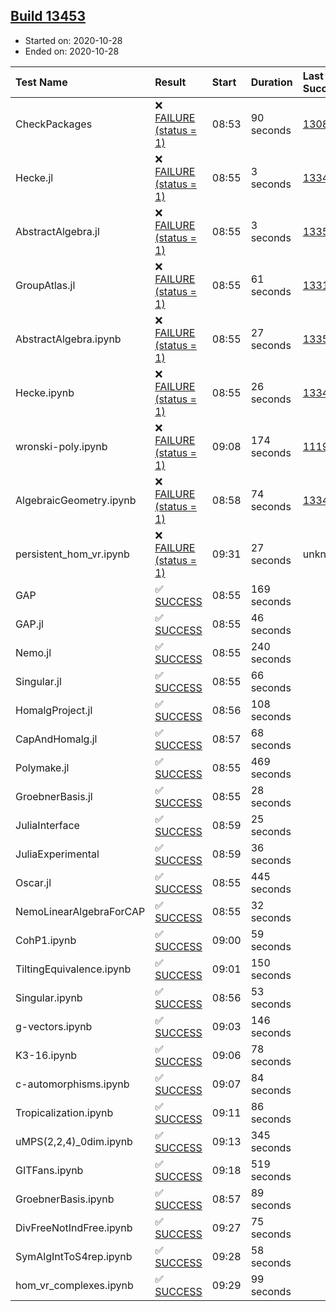 ## [Build 13453](https://oscarci.mathematik.uni-kl.de/job/oscar/13453/)

* Started on: 2020-10-28
* Ended on: 2020-10-28

| Test Name    | Result | Start | Duration | Last Success | First Failure |
|:-------------|:-------|:------|:---------|:-------------|:--------------|
| CheckPackages | ❌ [FAILURE (status = 1)](https://oscarci.mathematik.uni-kl.de/job/oscar/13453/artifact/logs/build-13453/CheckPackages.log) | 08:53 | 90 seconds | [13085](https://oscarci.mathematik.uni-kl.de/job/oscar/13085/) | [13086](https://oscarci.mathematik.uni-kl.de/job/oscar/13086/) |
| Hecke.jl | ❌ [FAILURE (status = 1)](https://oscarci.mathematik.uni-kl.de/job/oscar/13453/artifact/logs/build-13453/Hecke.jl.log) | 08:55 | 3 seconds | [13341](https://oscarci.mathematik.uni-kl.de/job/oscar/13341/) | [13342](https://oscarci.mathematik.uni-kl.de/job/oscar/13342/) |
| AbstractAlgebra.jl | ❌ [FAILURE (status = 1)](https://oscarci.mathematik.uni-kl.de/job/oscar/13453/artifact/logs/build-13453/AbstractAlgebra.jl.log) | 08:55 | 3 seconds | [13355](https://oscarci.mathematik.uni-kl.de/job/oscar/13355/) | [13356](https://oscarci.mathematik.uni-kl.de/job/oscar/13356/) |
| GroupAtlas.jl | ❌ [FAILURE (status = 1)](https://oscarci.mathematik.uni-kl.de/job/oscar/13453/artifact/logs/build-13453/GroupAtlas.jl.log) | 08:55 | 61 seconds | [13311](https://oscarci.mathematik.uni-kl.de/job/oscar/13311/) | [13312](https://oscarci.mathematik.uni-kl.de/job/oscar/13312/) |
| AbstractAlgebra.ipynb | ❌ [FAILURE (status = 1)](https://oscarci.mathematik.uni-kl.de/job/oscar/13453/artifact/logs/build-13453/AbstractAlgebra.ipynb.log) | 08:55 | 27 seconds | [13355](https://oscarci.mathematik.uni-kl.de/job/oscar/13355/) | [13356](https://oscarci.mathematik.uni-kl.de/job/oscar/13356/) |
| Hecke.ipynb | ❌ [FAILURE (status = 1)](https://oscarci.mathematik.uni-kl.de/job/oscar/13453/artifact/logs/build-13453/Hecke.ipynb.log) | 08:55 | 26 seconds | [13341](https://oscarci.mathematik.uni-kl.de/job/oscar/13341/) | [13342](https://oscarci.mathematik.uni-kl.de/job/oscar/13342/) |
| wronski-poly.ipynb | ❌ [FAILURE (status = 1)](https://oscarci.mathematik.uni-kl.de/job/oscar/13453/artifact/logs/build-13453/wronski-poly.ipynb.log) | 09:08 | 174 seconds | [11192](https://oscarci.mathematik.uni-kl.de/job/oscar/11192/) | [11193](https://oscarci.mathematik.uni-kl.de/job/oscar/11193/) |
| AlgebraicGeometry.ipynb | ❌ [FAILURE (status = 1)](https://oscarci.mathematik.uni-kl.de/job/oscar/13453/artifact/logs/build-13453/AlgebraicGeometry.ipynb.log) | 08:58 | 74 seconds | [13341](https://oscarci.mathematik.uni-kl.de/job/oscar/13341/) | [13342](https://oscarci.mathematik.uni-kl.de/job/oscar/13342/) |
| persistent_hom_vr.ipynb | ❌ [FAILURE (status = 1)](https://oscarci.mathematik.uni-kl.de/job/oscar/13453/artifact/logs/build-13453/persistent_hom_vr.ipynb.log) | 09:31 | 27 seconds | unknown | unknown |
| GAP | ✅ [SUCCESS](https://oscarci.mathematik.uni-kl.de/job/oscar/13453/artifact/logs/build-13453/GAP.log) | 08:55 | 169 seconds |  |  |
| GAP.jl | ✅ [SUCCESS](https://oscarci.mathematik.uni-kl.de/job/oscar/13453/artifact/logs/build-13453/GAP.jl.log) | 08:55 | 46 seconds |  |  |
| Nemo.jl | ✅ [SUCCESS](https://oscarci.mathematik.uni-kl.de/job/oscar/13453/artifact/logs/build-13453/Nemo.jl.log) | 08:55 | 240 seconds |  |  |
| Singular.jl | ✅ [SUCCESS](https://oscarci.mathematik.uni-kl.de/job/oscar/13453/artifact/logs/build-13453/Singular.jl.log) | 08:55 | 66 seconds |  |  |
| HomalgProject.jl | ✅ [SUCCESS](https://oscarci.mathematik.uni-kl.de/job/oscar/13453/artifact/logs/build-13453/HomalgProject.jl.log) | 08:56 | 108 seconds |  |  |
| CapAndHomalg.jl | ✅ [SUCCESS](https://oscarci.mathematik.uni-kl.de/job/oscar/13453/artifact/logs/build-13453/CapAndHomalg.jl.log) | 08:57 | 68 seconds |  |  |
| Polymake.jl | ✅ [SUCCESS](https://oscarci.mathematik.uni-kl.de/job/oscar/13453/artifact/logs/build-13453/Polymake.jl.log) | 08:55 | 469 seconds |  |  |
| GroebnerBasis.jl | ✅ [SUCCESS](https://oscarci.mathematik.uni-kl.de/job/oscar/13453/artifact/logs/build-13453/GroebnerBasis.jl.log) | 08:55 | 28 seconds |  |  |
| JuliaInterface | ✅ [SUCCESS](https://oscarci.mathematik.uni-kl.de/job/oscar/13453/artifact/logs/build-13453/JuliaInterface.log) | 08:59 | 25 seconds |  |  |
| JuliaExperimental | ✅ [SUCCESS](https://oscarci.mathematik.uni-kl.de/job/oscar/13453/artifact/logs/build-13453/JuliaExperimental.log) | 08:59 | 36 seconds |  |  |
| Oscar.jl | ✅ [SUCCESS](https://oscarci.mathematik.uni-kl.de/job/oscar/13453/artifact/logs/build-13453/Oscar.jl.log) | 08:55 | 445 seconds |  |  |
| NemoLinearAlgebraForCAP | ✅ [SUCCESS](https://oscarci.mathematik.uni-kl.de/job/oscar/13453/artifact/logs/build-13453/NemoLinearAlgebraForCAP.log) | 08:55 | 32 seconds |  |  |
| CohP1.ipynb | ✅ [SUCCESS](https://oscarci.mathematik.uni-kl.de/job/oscar/13453/artifact/logs/build-13453/CohP1.ipynb.log) | 09:00 | 59 seconds |  |  |
| TiltingEquivalence.ipynb | ✅ [SUCCESS](https://oscarci.mathematik.uni-kl.de/job/oscar/13453/artifact/logs/build-13453/TiltingEquivalence.ipynb.log) | 09:01 | 150 seconds |  |  |
| Singular.ipynb | ✅ [SUCCESS](https://oscarci.mathematik.uni-kl.de/job/oscar/13453/artifact/logs/build-13453/Singular.ipynb.log) | 08:56 | 53 seconds |  |  |
| g-vectors.ipynb | ✅ [SUCCESS](https://oscarci.mathematik.uni-kl.de/job/oscar/13453/artifact/logs/build-13453/g-vectors.ipynb.log) | 09:03 | 146 seconds |  |  |
| K3-16.ipynb | ✅ [SUCCESS](https://oscarci.mathematik.uni-kl.de/job/oscar/13453/artifact/logs/build-13453/K3-16.ipynb.log) | 09:06 | 78 seconds |  |  |
| c-automorphisms.ipynb | ✅ [SUCCESS](https://oscarci.mathematik.uni-kl.de/job/oscar/13453/artifact/logs/build-13453/c-automorphisms.ipynb.log) | 09:07 | 84 seconds |  |  |
| Tropicalization.ipynb | ✅ [SUCCESS](https://oscarci.mathematik.uni-kl.de/job/oscar/13453/artifact/logs/build-13453/Tropicalization.ipynb.log) | 09:11 | 86 seconds |  |  |
| uMPS(2,2,4)_0dim.ipynb | ✅ [SUCCESS](https://oscarci.mathematik.uni-kl.de/job/oscar/13453/artifact/logs/build-13453/uMPS-2-2-4-_0dim.ipynb.log) | 09:13 | 345 seconds |  |  |
| GITFans.ipynb | ✅ [SUCCESS](https://oscarci.mathematik.uni-kl.de/job/oscar/13453/artifact/logs/build-13453/GITFans.ipynb.log) | 09:18 | 519 seconds |  |  |
| GroebnerBasis.ipynb | ✅ [SUCCESS](https://oscarci.mathematik.uni-kl.de/job/oscar/13453/artifact/logs/build-13453/GroebnerBasis.ipynb.log) | 08:57 | 89 seconds |  |  |
| DivFreeNotIndFree.ipynb | ✅ [SUCCESS](https://oscarci.mathematik.uni-kl.de/job/oscar/13453/artifact/logs/build-13453/DivFreeNotIndFree.ipynb.log) | 09:27 | 75 seconds |  |  |
| SymAlgIntToS4rep.ipynb | ✅ [SUCCESS](https://oscarci.mathematik.uni-kl.de/job/oscar/13453/artifact/logs/build-13453/SymAlgIntToS4rep.ipynb.log) | 09:28 | 58 seconds |  |  |
| hom_vr_complexes.ipynb | ✅ [SUCCESS](https://oscarci.mathematik.uni-kl.de/job/oscar/13453/artifact/logs/build-13453/hom_vr_complexes.ipynb.log) | 09:29 | 99 seconds |  |  |
